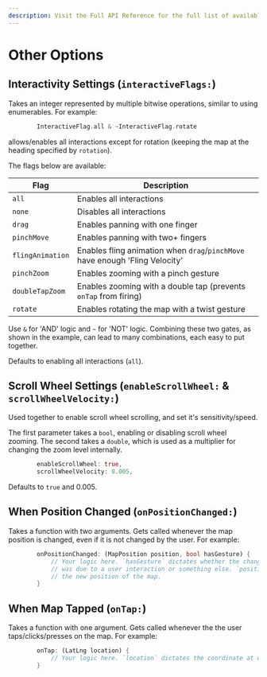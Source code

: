 ```yaml
---
description: Visit the Full API Reference for the full list of available options
---
```


# Other Options

## Interactivity Settings (`interactiveFlags:`)

Takes an integer represented by multiple bitwise operations, similar to using enumerables. For example:

```dart
        InteractiveFlag.all & ~InteractiveFlag.rotate
```

allows/enables all interactions except for rotation (keeping the map at the heading specified by `rotation`).

The flags below are available:

| Flag             | Description                                                                  |
| ---------------- | ---------------------------------------------------------------------------- |
| `all`            | Enables all interactions                                                     |
| `none`           | Disables all interactions                                                    |
| `drag`           | Enables panning with one finger                                              |
| `pinchMove`      | Enables panning with two+ fingers                                            |
| `flingAnimation` | Enables fling animation when `drag`/`pinchMove` have enough 'Fling Velocity' |
| `pinchZoom`      | Enables zooming with a pinch gesture                                         |
| `doubleTapZoom`  | Enables zooming with a double tap (prevents `onTap` from firing)             |
| `rotate`         | Enables rotating the map with a twist gesture                                |

Use `&` for 'AND' logic and `~` for 'NOT' logic. Combining these two gates, as shown in the example, can lead to many combinations, each easy to put together.

Defaults to enabling all interactions (`all`).

## Scroll Wheel Settings (`enableScrollWheel:` & `scrollWheelVelocity:`)

Used together to enable scroll wheel scrolling, and set it's sensitivity/speed.

The first parameter takes a `bool`, enabling or disabling scroll wheel zooming. The second takes a `double`, which is used as a multiplier for changing the zoom level internally.

```dart
        enableScrollWheel: true,
        scrollWheelVelocity: 0.005,
```

Defaults to `true` and 0.005.

## When Position Changed (`onPositionChanged:`)

Takes a function with two arguments. Gets called whenever the map position is changed, even if it is not changed by the user. For example:

```dart
        onPositionChanged: (MapPosition position, bool hasGesture) {
            // Your logic here. `hasGesture` dictates whether the change
            // was due to a user interaction or something else. `position` is
            // the new position of the map.
        }
```

## When Map Tapped (`onTap:`)

Takes a function with one argument. Gets called whenever the the user taps/clicks/presses on the map. For example:

```dart
        onTap: (LatLng location) {
            // Your logic here. `location` dictates the coordinate at which the user tapped.
        }
```

